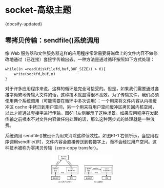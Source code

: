 # socket-高级主题
{docsify-updated}

## 零拷贝传输：sendfile()系统调用 
像 Web 服务器和文件服务器这样的应用程序常常需要将磁盘上的文件内容不做修改地通过（已连接）套接字传输出去。一种方法是通过循环按照如下方式处理：
```
while((n =read(diskfilefd,buf,BUF_SIZE)) > 0){
	write(sockfd,buf,n)
}
```
对于许多应用程序来说，这样的循环是完全可接受的。但是，如果我们需要通过套接字频繁地传输大文件的话，这种技术就显得很不高效。为了传输文件，我们必须使用两个系统调用（可能需要在循环中多次调用）：一个用来将文件内容从内核缓冲区 cache 中拷贝到用户空间，另一个用来将用户空间缓冲区拷贝回内核空间，以此才能通过套接字进行传输。图61-1左侧展示了这种场景。如果应用程序在发起传输之前根本不对文件内容做任何处理的话，那么这种两步式的处理就是一种浪费。

系统调用 sendfile()被设计为用来消除这种低效性。如图61-1 右侧所示，当应用程序调用sendfile()时，文件内容会直接传送到套接字上，而不会经过用户空间。这种技术被称为零拷贝传输（zero-copy transfer）。 

<center><img src="pics/zero-copy.png" width="40%"></center>
